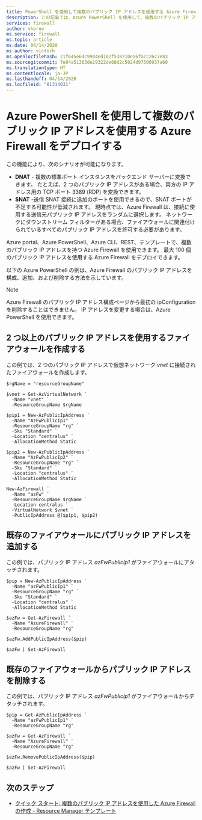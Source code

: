 ```yaml
---
title: PowerShell を使用して複数のパブリック IP アドレスを使用する Azure Firewall をデプロイする
description: この記事では、Azure PowerShell を使用して、複数のパブリック IP アドレスを使用する Azure Firewall をデプロイする方法について説明します。
services: firewall
author: vhorne
ms.service: firewall
ms.topic: article
ms.date: 04/14/2020
ms.author: victorh
ms.openlocfilehash: 21f645e64c9944ed102f538710ea6facc26c7e83
ms.sourcegitcommit: 7e04a51363de29322de08d2c5024d97506937a60
ms.translationtype: HT
ms.contentlocale: ja-JP
ms.lasthandoff: 04/14/2020
ms.locfileid: "81314031"
---
```

# <a name="deploy-an-azure-firewall-with-multiple-public-ip-addresses-using-azure-powershell"></a>Azure PowerShell を使用して複数のパブリック IP アドレスを使用する Azure Firewall をデプロイする

この機能により、次のシナリオが可能になります。

- **DNAT** - 複数の標準ポート インスタンスをバックエンド サーバーに変換できます。 たとえば、2 つのパブリック IP アドレスがある場合、両方の IP アドレス用の TCP ポート 3389 (RDP) を変換できます。
- **SNAT** -送信 SNAT 接続に追加のポートを使用できるので、SNAT ポートが不足する可能性が低減されます。 現時点では、Azure Firewall は、接続に使用する送信元パブリック IP アドレスをランダムに選択します。 ネットワークにダウンストリーム フィルターがある場合、ファイアウォールに関連付けられているすべてのパブリック IP アドレスを許可する必要があります。
 
Azure portal、Azure PowerShell、Azure CLI、REST、テンプレートで、複数のパブリック IP アドレスを持つ Azure Firewall を使用できます。 最大 100 個のパブリック IP アドレスを使用する Azure Firewall をデプロイできます。

以下の Azure PowerShell の例は、Azure Firewall のパブリック IP アドレスを構成、追加、および削除する方法を示しています。

> [!NOTE]
> Azure Firewall のパブリック IP アドレス構成ページから最初の ipConfiguration を削除することはできません。 IP アドレスを変更する場合は、Azure PowerShell を使用できます。

## <a name="create-a-firewall-with-two-or-more-public-ip-addresses"></a>2 つ以上のパブリック IP アドレスを使用するファイアウォールを作成する

この例では、2 つのパブリック IP アドレスで仮想ネットワーク *vnet* に接続されたファイアウォールを作成します。

```azurepowershell
$rgName = "resourceGroupName"

$vnet = Get-AzVirtualNetwork `
  -Name "vnet" `
  -ResourceGroupName $rgName

$pip1 = New-AzPublicIpAddress `
  -Name "AzFwPublicIp1" `
  -ResourceGroupName "rg" `
  -Sku "Standard" `
  -Location "centralus" `
  -AllocationMethod Static

$pip2 = New-AzPublicIpAddress `
  -Name "AzFwPublicIp2" `
  -ResourceGroupName "rg" `
  -Sku "Standard" `
  -Location "centralus" `
  -AllocationMethod Static

New-AzFirewall `
  -Name "azFw" `
  -ResourceGroupName $rgName `
  -Location centralus `
  -VirtualNetwork $vnet `
  -PublicIpAddress @($pip1, $pip2)
```

## <a name="add-a-public-ip-address-to-an-existing-firewall"></a>既存のファイアウォールにパブリック IP アドレスを追加する

この例では、パブリック IP アドレス *azFwPublicIp1* がファイアウォールにアタッチされます。

```azurepowershell
$pip = New-AzPublicIpAddress `
  -Name "azFwPublicIp1" `
  -ResourceGroupName "rg" `
  -Sku "Standard" `
  -Location "centralus" `
  -AllocationMethod Static

$azFw = Get-AzFirewall `
  -Name "AzureFirewall" `
  -ResourceGroupName "rg"

$azFw.AddPublicIpAddress($pip)

$azFw | Set-AzFirewall
```

## <a name="remove-a-public-ip-address-from-an-existing-firewall"></a>既存のファイアウォールからパブリック IP アドレスを削除する

この例では、パブリック IP アドレス *azFwPublicIp1* がファイアウォールからデタッチされます。

```azurepowershell
$pip = Get-AzPublicIpAddress `
  -Name "azFwPublicIp1" `
  -ResourceGroupName "rg"

$azFw = Get-AzFirewall `
  -Name "AzureFirewall" `
  -ResourceGroupName "rg"

$azFw.RemovePublicIpAddress($pip)

$azFw | Set-AzFirewall
```

## <a name="next-steps"></a>次のステップ

* [クイック スタート: 複数のパブリック IP アドレスを使用した Azure Firewall の作成 - Resource Manager テンプレート](quick-create-multiple-ip-template.md)
